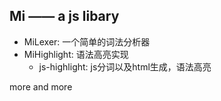 ## Mi —— a js libary

* MiLexer: 一个简单的词法分析器
* MiHighlight: 语法高亮实现
	* js-highlight: js分词以及html生成，语法高亮

more and more